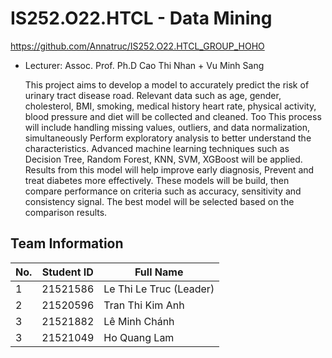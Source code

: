 # IS252.O22.HTCL - Data Mining
https://github.com/Annatruc/IS252.O22.HTCL_GROUP_HOHO

* Lecturer: Assoc. Prof. Ph.D Cao Thi Nhan + Vu Minh Sang

    This project aims to develop a model to accurately predict the risk of urinary tract disease 
road. Relevant data such as age, gender, cholesterol, BMI, smoking, medical history 
heart rate, physical activity, blood pressure and diet will be collected and cleaned. Too 
This process will include handling missing values, outliers, and data normalization, simultaneously 
Perform exploratory analysis to better understand the characteristics. 
    Advanced machine learning techniques such as Decision Tree, Random Forest, KNN, SVM, 
XGBoost will be applied. Results from this model will help improve early diagnosis, 
Prevent and treat diabetes more effectively. These models will be 
build, then compare performance on criteria such as accuracy, sensitivity and consistency 
signal. The best model will be selected based on the comparison results.

## Team Information
No. | Student ID | Full Name
--- | ---------- | ---------
1 | 21521586 | Le Thi Le Truc (Leader)
2 | 21520596 | Tran Thi Kim Anh
3 | 21521882 | Lê Minh Chánh
3 | 21521049 | Ho Quang Lam
